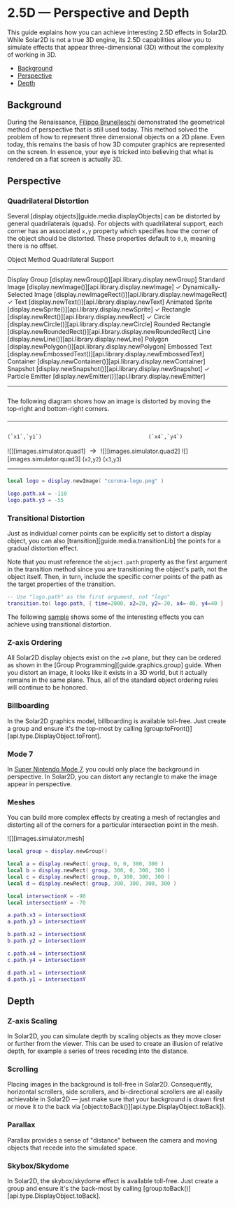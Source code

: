 # 2.5D — Perspective and Depth

This guide explains how you can achieve interesting 2.5D effects in Solar2D. While Solar2D is not a true 3D engine, its 2.5D capabilities allow you to simulate effects that appear <nobr>three-dimensional</nobr> (3D) without the complexity of working in 3D.

<div class="guides-toc">

* [Background](#background)
* [Perspective](#perspective)
* [Depth](#depth)

</div>


<a id="background"></a>

## Background

During the Renaissance, [Filippo Brunelleschi](https://en.wikipedia.org/wiki/Filippo_Brunelleschi#Invention_of_linear_perspective) demonstrated the geometrical method of perspective that is still used today. This method solved the problem of how to represent three dimensional objects on a 2D plane. Even today, this remains the basis of how 3D computer graphics are represented on the screen. In essence, your eye is tricked into believing that what is rendered on a flat screen is actually 3D.




<a id="perspective"></a>

## Perspective

### Quadrilateral Distortion

Several [display objects][guide.media.displayObjects] can be distorted by general quadrilaterals (quads). For objects with quadrilateral support, each corner has an associated `x,y` property which specifies how the corner of the object should be distorted. These properties default to `0,0`, meaning there is no offset.

<div class="inner-table" style="margin-bottom: 25px;">

Object							Method																  Quadrilateral Support
------------------------------	------------------------------------------------------------------	----------------------------
Display Group					[display.newGroup()][api.library.display.newGroup]
Standard Image					[display.newImage()][api.library.display.newImage]					  &#x2713;
Dynamically-Selected Image		[display.newImageRect()][api.library.display.newImageRect]			  &#x2713;
Text							[display.newText()][api.library.display.newText]
Animated Sprite					[display.newSprite()][api.library.display.newSprite]				  &#x2713;
Rectangle						[display.newRect()][api.library.display.newRect]					  &#x2713;
Circle							[display.newCircle()][api.library.display.newCircle]
Rounded Rectangle				[display.newRoundedRect()][api.library.display.newRoundedRect]
Line							[display.newLine()][api.library.display.newLine]
Polygon							[display.newPolygon()][api.library.display.newPolygon]
Embossed Text					[display.newEmbossedText()][api.library.display.newEmbossedText]
Container						[display.newContainer()][api.library.display.newContainer]
Snapshot						[display.newSnapshot()][api.library.display.newSnapshot]			  &#x2713;
Particle Emitter				[display.newEmitter()][api.library.display.newEmitter]
------------------------------	------------------------------------------------------------------	----------------------------

</div>

The following diagram shows how an image is distorted by moving the <nobr>top-right</nobr> and <nobr>bottom-right</nobr> corners.

<div class="float-right" style="float: none; margin: 20px 0px 20px 0px; color: #292929; vertical-align: middle;">

------------------------------	----------------------------------------------------------	------------------------------	--------------	------------------------------	--------------
																															   (`x1`,`y1`)									(`x4`,`y4`)
![][images.simulator.quad1]		<span style="font-size: 125%;">&nbsp;&rarr;&nbsp;</span>	![][images.simulator.quad2]						  ![][images.simulator.quad3]
																															   (`x2`,`y2`)									(`x3`,`y3`)
------------------------------	----------------------------------------------------------	------------------------------  --------------  ------------------------------	--------------

</div>

``````lua
local logo = display.newImage( "corona-logo.png" )

logo.path.x4 = -110
logo.path.y3 = -55
``````

### Transitional Distortion

Just as individual corner points can be explicitly set to distort a display object, you can also [transition][guide.media.transitionLib] the points for a gradual distortion effect.

Note that you must reference the `object.path` property as the first argument in the transition method since you are transitioning the object's path, not the object itself. Then, in turn, include the specific corner points of the path as the target properties of the transition.

``````lua
-- Use "logo.path" as the first argument, not "logo"
transition.to( logo.path, { time=2000, x2=20, y2=-20, x4=-40, y4=40 } )
``````

The following [sample](https://github.com/coronalabs/samples-coronasdk/tree/master/Graphics/Perspective) shows some of the interesting effects you can achieve using transitional distortion.


### Z-axis Ordering

All Solar2D display objects exist on the `z=0` plane, but they can be ordered as shown in the [Group Programming][guide.graphics.group] guide. When you distort an image, it looks like it exists in a 3D world, but it actually remains in the same plane. Thus, all of the standard object ordering rules will continue to be honored.

### Billboarding

In the Solar2D graphics model, billboarding is available toll-free. Just create a group and ensure it's the top-most by calling [group:toFront()][api.type.DisplayObject.toFront].

### Mode 7

In [Super Nintendo Mode 7](https://en.wikipedia.org/wiki/Mode_7), you could only place the background in perspective. In Solar2D, you can distort any rectangle to make the image appear in perspective.

### Meshes

You can build more complex effects by creating a mesh of rectangles and distorting all of the corners for a particular intersection point in the mesh.

![][images.simulator.mesh]

``````lua
local group = display.newGroup()

local a = display.newRect( group, 0, 0, 300, 300 )
local b = display.newRect( group, 300, 0, 300, 300 )
local c = display.newRect( group, 0, 300, 300, 300 )
local d = display.newRect( group, 300, 300, 300, 300 )

local intersectionX = -90
local intersectionY = -70

a.path.x3 = intersectionX
a.path.y3 = intersectionY

b.path.x2 = intersectionX
b.path.y2 = intersectionY

c.path.x4 = intersectionX
c.path.y4 = intersectionY

d.path.x1 = intersectionX
d.path.y1 = intersectionY
``````




<a id="depth"></a>

## Depth

### Z-axis Scaling

In Solar2D, you can simulate depth by scaling objects as they move closer or further from the viewer. This can be used to create an illusion of relative depth, for example a series of trees receding into the distance.

### Scrolling

Placing images in the background is <nobr>toll-free</nobr> in Solar2D. Consequently, horizontal scrollers, side scrollers, and <nobr>bi-directional</nobr> scrollers are all easily achievable in Solar2D &mdash; just make sure that your background is drawn first or move it to the back via [object:toBack()][api.type.DisplayObject.toBack]).

### Parallax

Parallax provides a sense of "distance" between the camera and moving objects that recede into the simulated space.

### Skybox/Skydome

In Solar2D, the skybox/skydome effect is available <nobr>toll-free</nobr>. Just create a group and ensure it's the <nobr>back-most</nobr> by calling [group:toBack()][api.type.DisplayObject.toBack].
